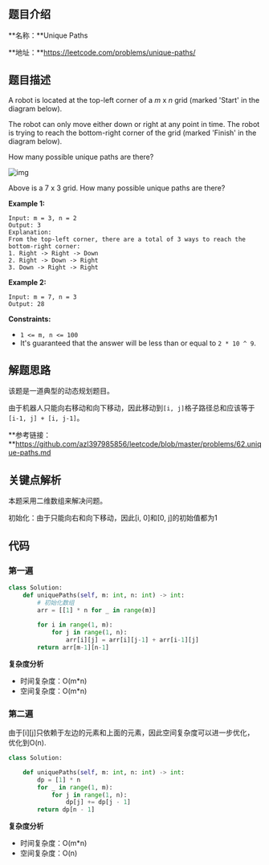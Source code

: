 ## 题目介绍

**名称：**Unique Paths

**地址：**https://leetcode.com/problems/unique-paths/



## 题目描述

A robot is located at the top-left corner of a *m* x *n* grid (marked 'Start' in the diagram below).

The robot can only move either down or right at any point in time. The robot is trying to reach the bottom-right corner of the grid (marked 'Finish' in the diagram below).

How many possible unique paths are there?

![img](https://assets.leetcode.com/uploads/2018/10/22/robot_maze.png)

Above is a 7 x 3 grid. How many possible unique paths are there?

**Example 1:**

```
Input: m = 3, n = 2
Output: 3
Explanation:
From the top-left corner, there are a total of 3 ways to reach the bottom-right corner:
1. Right -> Right -> Down
2. Right -> Down -> Right
3. Down -> Right -> Right
```

**Example 2:**

```
Input: m = 7, n = 3
Output: 28
```

 

**Constraints:**

- `1 <= m, n <= 100`
- It's guaranteed that the answer will be less than or equal to `2 * 10 ^ 9`.



## 解题思路

该题是一道典型的动态规划题目。

由于机器人只能向右移动和向下移动，因此移动到`[i, j]`格子路径总和应该等于`[i-1, j] + [i, j-1]`。

**参考链接：**https://github.com/azl397985856/leetcode/blob/master/problems/62.unique-paths.md



## 关键点解析

本题采用二维数组来解决问题。

初始化：由于只能向右和向下移动，因此[i, 0]和[0, j]的初始值都为1



## 代码

### 第一遍

```python
class Solution:
    def uniquePaths(self, m: int, n: int) -> int:
        # 初始化数组
        arr = [[1] * n for _ in range(m)]
        
        for i in range(1, m):
            for j in range(1, n):
                arr[i][j] = arr[i][j-1] + arr[i-1][j]
        return arr[m-1][n-1]
```

**复杂度分析**

- 时间复杂度：O(m*n)
- 空间复杂度：O(m*n)

### 第二遍

由于[i][j]只依赖于左边的元素和上面的元素，因此空间复杂度可以进一步优化， 优化到O(n).

```python
class Solution:

    def uniquePaths(self, m: int, n: int) -> int:
        dp = [1] * n
        for _ in range(1, m):
            for j in range(1, n):
                dp[j] += dp[j - 1]
        return dp[n - 1]
```

**复杂度分析**

- 时间复杂度：O(m*n)
- 空间复杂度：O(n)

